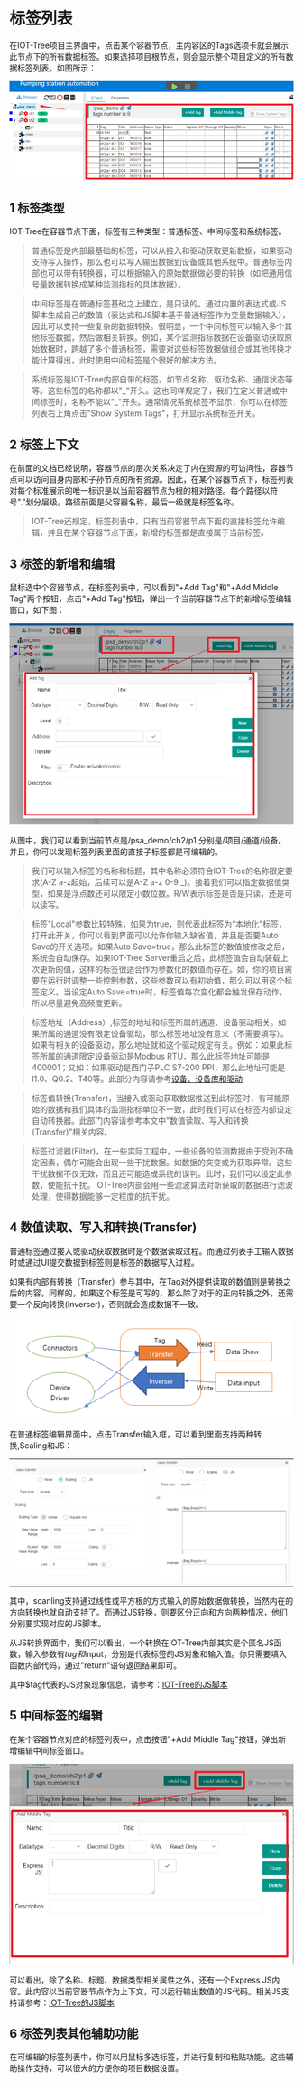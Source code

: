 标签列表
==

在IOT-Tree项目主界面中，点击某个容器节点，主内容区的Tags选项卡就会展示此节点下的所有数据标签。如果选择项目根节点，则会显示整个项目定义的所有数据标签列表。如图所示：

<img src="../img/main/m007.png" />

## 1 标签类型

IOT-Tree在容器节点下面，标签有三种类型：普通标签、中间标签和系统标签。

>普通标签是内部最基础的标签，可以从接入和驱动获取更新数据，如果驱动支持写入操作，那么也可以写入输出数据到设备或其他系统中。普通标签内部也可以带有转换器，可以根据输入的原始数据做必要的转换（如把通用信号量数据转换成某种监测指标的具体数据）。

>中间标签是在普通标签基础之上建立，是只读的。通过内置的表达式或JS脚本生成自己的数值（表达式和JS脚本基于普通标签作为变量数据输入），因此可以支持一些复杂的数据转换。很明显，一个中间标签可以输入多个其他标签数据，然后做相关转换。例如，某个监测指标数据在设备驱动获取原始数据时，跨越了多个普通标签，需要对这些标签数据做组合或其他转换才能计算得出，此时使用中间标签是个很好的解决方法。

>系统标签是IOT-Tree内部自带的标签。如节点名称、驱动名称、通信状态等等。这些标签的名称都以"\_"开头。这也同样规定了，我们在定义普通或中间标签时，名称不能以"\_"开头。通常情况系统标签不显示，你可以在标签列表右上角点击"Show System Tags"，打开显示系统标签开关。

## 2 标签上下文

在前面的文档已经说明，容器节点的层次关系决定了内在资源的可访问性，容器节点可以访问自身内部和子孙节点的所有资源。因此，在某个容器节点下，标签列表对每个标准展示的唯一标识是以当前容器节点为根的相对路径。每个路径以符号"."划分层级。路径前面是父容器名称，最后一级就是标签名称。

>IOT-Tree还规定，标签列表中，只有当前容器节点下面的直接标签允许编辑，并且在某个容器节点下面，新增的标签都是直接属于当前标签。

## 3 标签的新增和编辑

鼠标选中个容器节点，在标签列表中，可以看到"+Add Tag"和"+Add Middle Tag"两个按钮，点击"+Add Tag"按钮，弹出一个当前容器节点下的新增标签编辑窗口，如下图：

<img src="../img/main/m008.png" />

从图中，我们可以看到当前节点是/psa_demo/ch2/p1,分别是/项目/通道/设备。并且，你可以发现标签列表里面的直接子标签都是可编辑的。

>我们可以输入标签的名称和标题，其中名称必须符合IOT-Tree的名称限定要求(A-Z a-z起始，后续可以是A-Z a-z 0-9 _)。接着我们可以指定数据值类型，如果是浮点数还可以限定小数位数。R/W表示标签是否是只读，还是可以读写。

>标签"Local"参数比较特殊，如果为true，则代表此标签为“本地化”标签，打开此开关，你可以看到界面可以允许你输入缺省值，并且是否要Auto Save的开关选项。如果Auto Save=true，那么此标签的数值被修改之后，系统会自动保存。如果IOT-Tree Server重启之后，此标签值会自动装载上次更新的值，这样的标签很适合作为参数化的数值而存在。如，你的项目需要在运行时调整一些控制参数，这些参数可以有初始值，那么可以用这个标签定义。当设定Auto Save=true时，标签值每次变化都会触发保存动作，所以尽量避免高频度更新。


>标签地址（Address）,标签的地址和标签所属的通道、设备驱动相关。如果所属的通道没有限定设备驱动，那么标签地址没有意义（不需要填写）。如果有相关的设备驱动，那么地址就和这个驱动规定有关。例如：如果此标签所属的通道限定设备驱动是Modbus RTU，那么此标签地址可能是 400001；又如：如果驱动是西门子PLC S7-200 PPI，那么此地址可能是I1.0、Q0.2、T40等。此部分内容请参考[设备、设备库和驱动][device]

>标签值转换(Transfer)，当接入或驱动获取数据推送到此标签时，有可能原始的数据和我们具体的监测指标单位不一致，此时我们可以在标签内部设定自动转换器。此部门内容请参考本文中"数值读取、写入和转换(Transfer)"相关内容。

>标签过滤器(Filter)，在一些实际工程中，一些设备的监测数据由于受到不确定因素，偶尔可能会出现一些干扰数据。如数据的突变或为获取异常。这些干扰数据不仅无效，而且还可能造成系统的误判。此时，我们可以设定此参数，使能抗干扰。IOT-Tree内部会用一些滤波算法对新获取的数据进行滤波处理，使得数据能够一定程度的抗干扰。

[device]:../device/index.md

## 4 数值读取、写入和转换(Transfer)

普通标签通过接入或驱动获取数据时是个数据读取过程。而通过列表手工输入数据时或通过UI提交数据到标签则是标签的数据写入过程。

如果有内部有转换（Transfer）参与其中，在Tag对外提供读取的数值则是转换之后的内容。同样的，如果这个标签是可写的，那么除了对于的正向转换之外，还需要一个反向转换(Inverser)，否则就会造成数据不一致。

<img src="../img/main/m010.png" />

在普通标签编辑界面中，点击Transfer输入框，可以看到里面支持两种转换,Scaling和JS：

<table>
    <tr>
        <td><img src="../img/main/m009.png" /></td>
        <td><img src="../img/main/m011.png" /></td>
    </tr>
</table>

其中，scanling支持通过线性或平方根的方式输入的原始数据做转换，当然内在的方向转换也就自动支持了。而通过JS转换，则要区分正向和方向两种情况，他们分别要实现对应的JS脚本。

从JS转换界面中，我们可以看出，一个转换在IOT-Tree内部其实是个匿名JS函数，输入参数有$tag和$input，分别是代表标签的JS对象和输入值。你只需要填入函数内部代码，通过"return"语句返回结果即可。

其中$tag代表的JS对象现象信息，请参考：[IOT-Tree的JS脚本][js]

[js]:../advanced/adv_js.md

## 5 中间标签的编辑

在某个容器节点对应的标签列表中，点击按钮"+Add Middle Tag"按钮，弹出新增编辑中间标签窗口。

<img src="../img/main/m012.png" />

可以看出，除了名称、标题、数据类型相关属性之外，还有一个Express JS内容。此内容以当前容器节点作为上下文，可以运行输出数值的JS代码。相关JS支持请参考：[IOT-Tree的JS脚本][js]

## 6 标签列表其他辅助功能

在可编辑的标签列表中，你可以用鼠标多选标签，并进行复制和粘贴功能。这些辅助操作支持，可以很大的方便你的项目数据设置。
